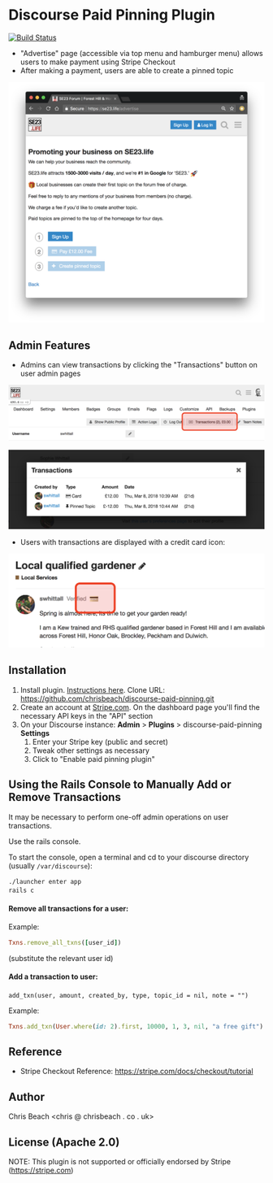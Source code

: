 # Discourse Paid Pinning Plugin

[![Build Status](https://travis-ci.org/chrisbeach/discourse-paid-pinning.svg?branch=master)](https://travis-ci.org/chrisbeach/discourse-paid-pinning)

* "Advertise" page (accessible via top menu and hamburger menu) 
allows users to make payment using Stripe Checkout
* After making a payment, users are able to create a pinned topic

![Advertise Page](doc/advertise_page.png)

## Admin Features

* Admins can view transactions by clicking the "Transactions" button on user admin pages

![Admin Transactions](doc/admin_transactions.png)

![Admin Transaction Modal](doc/transaction_modal.jpg)

* Users with transactions are displayed with a credit card icon:

![User Icon](doc/user_txns_icon.png)



## Installation

1. Install plugin. [Instructions here](https://meta.discourse.org/t/install-a-plugin/19157). Clone URL: https://github.com/chrisbeach/discourse-paid-pinning.git
1. Create an account at [Stripe.com](https://stripe.com). On the dashboard page you'll find the necessary API keys in the "API" section
1. On your Discourse instance: **Admin** > **Plugins** > discourse-paid-pinning **Settings**
    1. Enter your Stripe key (public and secret)
    1. Tweak other settings as necessary
    1. Click to "Enable paid pinning plugin"


## Using the Rails Console to Manually Add or Remove Transactions

It may be necessary to perform one-off admin operations on user transactions.
 
Use the rails console.

To start the console, open a terminal and cd to your discourse directory (usually `/var/discourse`):

```bash
./launcher enter app
rails c
```

#### Remove all transactions for a user:

Example:

```ruby
Txns.remove_all_txns([user_id])
```
(substitute the relevant user id)

#### Add a transaction to user:

`add_txn(user, amount, created_by, type, topic_id = nil, note = "")`

Example:

```ruby
Txns.add_txn(User.where(id: 2).first, 10000, 1, 3, nil, "a free gift")
```


## Reference

* Stripe Checkout Reference: https://stripe.com/docs/checkout/tutorial

## Author
Chris Beach <chris @ chrisbeach . co . uk>

## License (Apache 2.0)

NOTE: This plugin is not supported or officially endorsed by Stripe (https://stripe.com)

